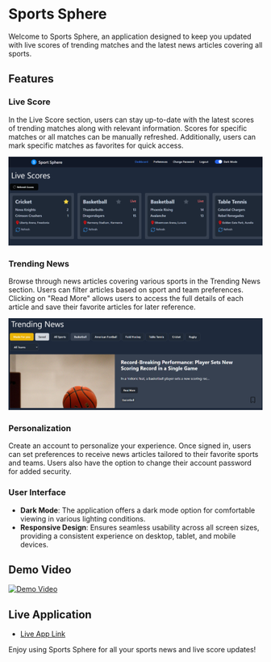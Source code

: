 # Sports Sphere

Welcome to Sports Sphere, an application designed to keep you updated with live scores of trending matches and the latest news articles covering all sports.

## Features

### Live Score
In the Live Score section, users can stay up-to-date with the latest scores of trending matches along with relevant information. Scores for specific matches or all matches can be manually refreshed. Additionally, users can mark specific matches as favorites for quick access.

![Live Score](https://github.com/irshad2k2/sport-sphere/blob/4e06e6a2e68b543d201b3ca866f81dd54deaf91b/LiveScore.png)

### Trending News
Browse through news articles covering various sports in the Trending News section. Users can filter articles based on sport and team preferences. Clicking on "Read More" allows users to access the full details of each article and save their favorite articles for later reference.

![Trending News](https://github.com/irshad2k2/sport-sphere/blob/4e06e6a2e68b543d201b3ca866f81dd54deaf91b/TrendingNews.png)


### Personalization
Create an account to personalize your experience. Once signed in, users can set preferences to receive news articles tailored to their favorite sports and teams. Users also have the option to change their account password for added security.

### User Interface
- **Dark Mode**: The application offers a dark mode option for comfortable viewing in various lighting conditions.
- **Responsive Design**: Ensures seamless usability across all screen sizes, providing a consistent experience on desktop, tablet, and mobile devices.


## Demo Video
[![Demo Video](https://img.youtube.com/vi/xDJ8AqTZxmw/0.jpg)](https://youtu.be/xDJ8AqTZxmw)

## Live Application
- [Live App Link](https://sport-sphere.netlify.app/)


Enjoy using Sports Sphere for all your sports news and live score updates!
